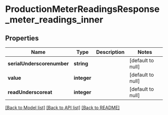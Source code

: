 # ProductionMeterReadingsResponse_meter_readings_inner

## Properties
Name | Type | Description | Notes
------------ | ------------- | ------------- | -------------
**serialUnderscorenumber** | **string** |  | [default to null]
**value** | **integer** |  | [default to null]
**readUnderscoreat** | **integer** |  | [default to null]

[[Back to Model list]](../README.md#documentation-for-models) [[Back to API list]](../README.md#documentation-for-api-endpoints) [[Back to README]](../README.md)


